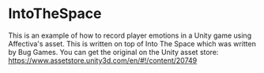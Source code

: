 # IntoTheSpace

This is an example of how to record player emotions in a Unity game using Affectiva's asset.  This is written on top of Into The Space which was written by Bug Games.  You can get the original on the Unity asset store:
https://www.assetstore.unity3d.com/en/#!/content/20749

